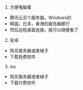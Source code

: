 1. 方便电脑看
- 腾讯云买个服务器，Windows的
- 韩国，日本，香港的服务器都行
- 然后远程桌面连接，就可以随便看了

2. 安卓
- 购买服务器或者梯子
- 下载免费软件

3. ios
- 购买服务器或者梯子
- 下载付费软件